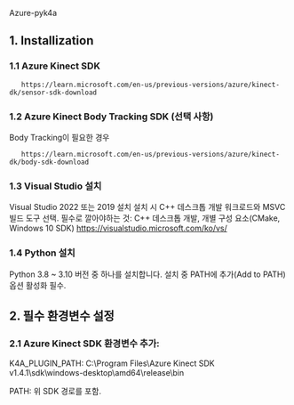 Azure-pyk4a

## 1. Installization

### 1.1 Azure Kinect SDK
       
       https://learn.microsoft.com/en-us/previous-versions/azure/kinect-dk/sensor-sdk-download


### 1.2 Azure Kinect Body Tracking SDK (선택 사항)
   
   Body Tracking이 필요한 경우
   
       https://learn.microsoft.com/en-us/previous-versions/azure/kinect-dk/body-sdk-download


 ### 1.3 Visual Studio 설치
   
   Visual Studio 2022 또는 2019 설치
   설치 시 C++ 데스크톱 개발 워크로드와 MSVC 빌드 도구 선택.
   필수로 깔아야하는 것: C++ 데스크톱 개발, 개별 구성 요소(CMake, Windows 10 SDK)
        https://visualstudio.microsoft.com/ko/vs/


  ### 1.4 Python 설치
   
   Python 3.8 ~ 3.10 버전 중 하나를 설치합니다.
   설치 중 PATH에 추가(Add to PATH) 옵션 활성화 필수.


## 2. 필수 환경변수 설정
  ### 2.1 Azure Kinect SDK 환경변수 추가:
  
  K4A_PLUGIN_PATH: C:\Program Files\Azure Kinect SDK v1.4.1\sdk\windows-desktop\amd64\release\bin
  
   PATH: 위 SDK 경로를 포함.
   
